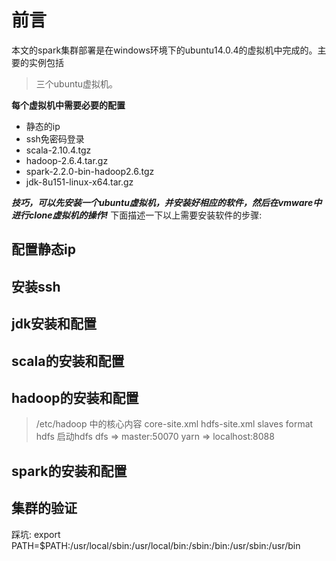 # 前言
本文的spark集群部署是在windows环境下的ubuntu14.0.4的虚拟机中完成的。主要的实例包括

> 三个ubuntu虚拟机。

 **每个虚拟机中需要必要的配置**

* 静态的ip
* ssh免密码登录
* scala-2.10.4.tgz
* hadoop-2.6.4.tar.gz 
* spark-2.2.0-bin-hadoop2.6.tgz
* jdk-8u151-linux-x64.tar.gz

***技巧，可以先安装一个ubuntu虚拟机，并安装好相应的软件，然后在vmware中进行clone虚拟机的操作!***
下面描述一下以上需要安装软件的步骤:

## 配置静态ip
## 安装ssh
## jdk安装和配置
## scala的安装和配置
## hadoop的安装和配置

> /etc/hadoop 中的核心内容
> core-site.xml
> hdfs-site.xml
> slaves
> format hdfs
> 启动hdfs
> dfs => master:50070
> yarn => localhost:8088

## spark的安装和配置

## 集群的验证

踩坑:
export PATH=$PATH:/usr/local/sbin:/usr/local/bin:/sbin:/bin:/usr/sbin:/usr/bin
 
